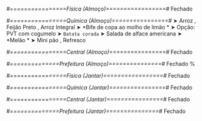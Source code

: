 
*#================Física (Almoço)=================#*
Fechado

*#================Química (Almoço)================#*
➤ Arroz ,  Feijão Preto ,  Arroz Integral
➤ *Bife de copa ao molho de limão *
➤ Opção: PVT com cogumelo 
➤ `Batata corada`
➤ Salada de alface americana
➤ *Melão *
➤ Mini pão , Refresco  

*#================Central (Almoço)================#*
Fechado

*#==============Prefeitura (Almoço)===============#*
Fechado
%

*#================Física (Jantar)=================#*
Fechado

*#================Química (Jantar)================#*
Fechado

*#================Central (Jantar)================#*
Fechado

*#==============Prefeitura (Jantar)===============#*
Fechado
